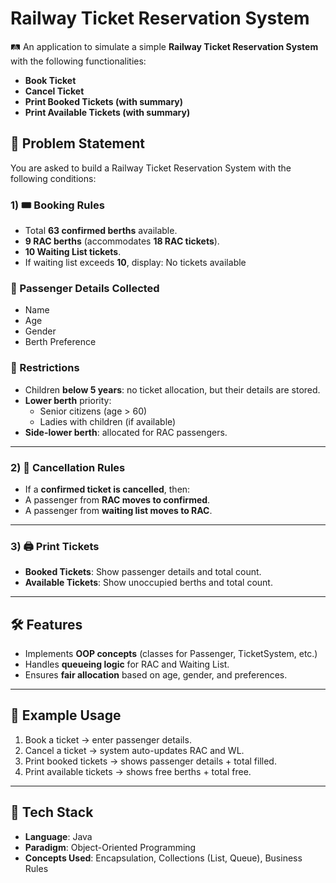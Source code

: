 # Railway Ticket Reservation System  

🛤️ An application to simulate a simple **Railway Ticket Reservation System** with the following functionalities:  

- **Book Ticket**  
- **Cancel Ticket**  
- **Print Booked Tickets (with summary)**  
- **Print Available Tickets (with summary)**  



## 🎯 Problem Statement  

You are asked to build a Railway Ticket Reservation System with the following conditions:  

###  1) 🎟️ Booking Rules
- Total **63 confirmed berths** available.  
- **9 RAC berths** (accommodates **18 RAC tickets**).  
- **10 Waiting List tickets**.  
- If waiting list exceeds **10**, display: No tickets available

  
### 👤 Passenger Details Collected
- Name  
- Age  
- Gender  
- Berth Preference  

### 🚫 Restrictions
- Children **below 5 years**: no ticket allocation, but their details are stored.  
- **Lower berth** priority:  
  - Senior citizens (age > 60)  
  - Ladies with children (if available)  
- **Side-lower berth**: allocated for RAC passengers.  

---

### 2) 🔄 Cancellation Rules
- If a **confirmed ticket is cancelled**, then:  
- A passenger from **RAC moves to confirmed**.  
- A passenger from **waiting list moves to RAC**.  

---

### 3) 🖨️ Print Tickets
- **Booked Tickets**: Show passenger details and total count.  
- **Available Tickets**: Show unoccupied berths and total count.  

---

## 🛠️ Features
- Implements **OOP concepts** (classes for Passenger, TicketSystem, etc.)  
- Handles **queueing logic** for RAC and Waiting List.  
- Ensures **fair allocation** based on age, gender, and preferences.  

---

## 📌 Example Usage
1. Book a ticket → enter passenger details.  
2. Cancel a ticket → system auto-updates RAC and WL.  
3. Print booked tickets → shows passenger details + total filled.  
4. Print available tickets → shows free berths + total free.  

---

## 🚀 Tech Stack
- **Language**: Java  
- **Paradigm**: Object-Oriented Programming  
- **Concepts Used**: Encapsulation, Collections (List, Queue), Business Rules  


